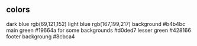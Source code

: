 ## colors
dark blue rgb(69,121,152)
light blue rgb(167,199,217)
background #b4b4bc
main green #19664a
for some backgrounds #d0ded7
lesser green #428166
footer backgroung #8cbca4